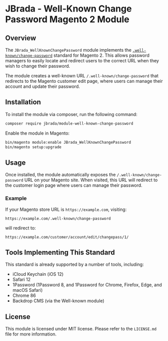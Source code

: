 # JBrada - Well-Known Change Password Magento 2 Module

## Overview

The `JBrada_WellKnownChangePassword` module implements the [`.well-known/change-password`](https://wicg.github.io/change-password-url/) standard for Magento 2. This allows password managers to easily locate and redirect users to the correct URL when they wish to change their password. 

The module creates a well-known URL `/.well-known/change-password` that redirects to the Magento customer edit page, where users can manage their account and update their password.

## Installation

To install the module via composer, run the following command:

```bash
composer require jbrada/module-well-known-change-password
```

Enable the module in Magento:

```bash
bin/magento module:enable JBrada_WellKnownChangePassword
bin/magento setup:upgrade
```

## Usage

Once installed, the module automatically exposes the `/.well-known/change-password` URL on your Magento site. When visited, this URL will redirect to the customer login page where users can manage their password.

### Example

If your Magento store URL is `https://example.com`, visiting:

```
https://example.com/.well-known/change-password
```

will redirect to:

```
https://example.com/customer/account/edit/changepass/1/
```

## Tools Implementing This Standard

This standard is already supported by a number of tools, including:

- iCloud Keychain (iOS 12)
- Safari 12
- 1Password (1Password 8, and 1Password for Chrome, Firefox, Edge, and macOS Safari)
- Chrome 86
- Backdrop CMS (via the Well-known module)

## License

This module is licensed under MIT license. Please refer to the `LICENSE.md` file for more information.
